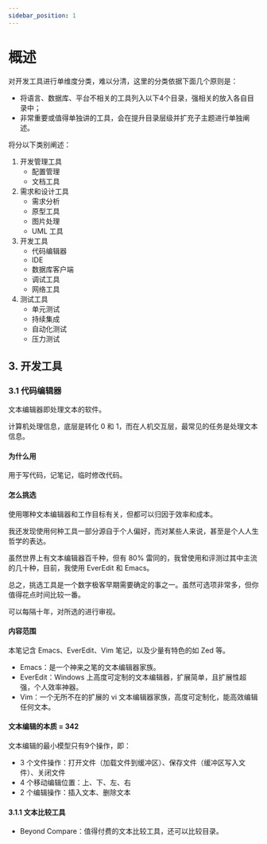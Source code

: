 ```yaml
---
sidebar_position: 1
---
```


# 概述

对开发工具进行单维度分类，难以分清，这里的分类依据下面几个原则是：

- 将语言、数据库、平台不相关的工具列入以下4个目录，强相关的放入各自目录中；
- 非常重要或值得单独讲的工具，会在提升目录层级并扩充子主题进行单独阐述。

将分以下类别阐述：

1. 开发管理工具
   - 配置管理
   - 文档工具
2. 需求和设计工具
   - 需求分析
   - 原型工具
   - 图片处理
   - UML 工具
3. 开发工具
   - 代码编辑器
   - IDE
   - 数据库客户端
   - 调试工具
   - 网络工具
4. 测试工具
   - 单元测试
   - 持续集成
   - 自动化测试
   - 压力测试

## 3. 开发工具

### 3.1 代码编辑器

文本编辑器即处理文本的软件。

计算机处理信息，底层是转化 0 和 1，而在人机交互层，最常见的任务是处理文本信息。

#### 为什么用

用于写代码，记笔记，临时修改代码。

#### 怎么挑选

使用哪种文本编辑器和工作目标有关，但都可以归因于效率和成本。

我还发现使用何种工具一部分源自于个人偏好，而对某些人来说，甚至是个人人生哲学的表达。

虽然世界上有文本编辑器百千种，但有 80% 雷同的，我曾使用和评测过其中主流的几十种，目前，我使用 EverEdit 和 Emacs。

总之，挑选工具是一个数字极客早期需要确定的事之一。虽然可选项非常多，但你值得花点时间比较一番。

可以每隔十年，对所选的进行审视。

#### 内容范围

本笔记含 Emacs、EverEdit、Vim 笔记，以及少量有特色的如 Zed 等。

- Emacs：是一个神来之笔的文本编辑器家族。
- EverEdit：Windows 上高度可定制的文本编辑器，扩展简单，且扩展性超强，个人效率神器。
- Vim：一个无所不在的扩展的 vi 文本编辑器家族，高度可定制化，能高效编辑任何文本。

#### 文本编辑的本质 = 342

文本编辑的最小模型只有9个操作，即：

- 3 个文件操作：打开文件（加载文件到缓冲区）、保存文件（缓冲区写入文件）、关闭文件
- 4 个移动编辑位置：上、下、左、右
- 2 个编辑操作：插入文本、删除文本

#### 3.1.1 文本比较工具

- Beyond Compare：值得付费的文本比较工具，还可以比较目录。
